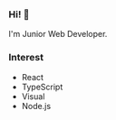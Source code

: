 ### Hi! 👋 <br>
I'm Junior Web Developer. <br>

### Interest <br>
- React
- TypeScript
- Visual
- Node.js
